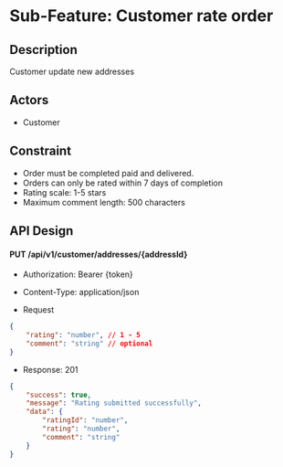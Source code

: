 # Sub-Feature: Customer rate order

## Description

Customer update new addresses

## Actors

- Customer

## Constraint

- Order must be completed paid and delivered.
- Orders can only be rated within 7 days of completion
- Rating scale: 1-5 stars
- Maximum comment length: 500 characters

## API Design

#### PUT /api/v1/customer/addresses/{addressId}

- Authorization: Bearer {token}

- Content-Type: application/json
- Request

```json
{
	"rating": "number", // 1 - 5
	"comment": "string" // optional
}
```

- Response: 201

```json
{
	"success": true,
	"message": "Rating submitted successfully",
	"data": {
		"ratingId": "number",
		"rating": "number",
		"comment": "string"
	}
}
```
